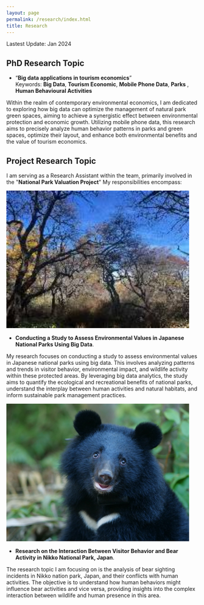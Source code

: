 ```yaml
---
layout: page
permalink: /research/index.html
title: Research
---
```


Lastest Update:  Jan 2024

## PhD Research Topic

- “**Big data applications in tourism economics**”<br>
Keywords:  **Big Data**, **Tourism Economic**, **Mobile Phone Data**, **Parks** , **Human Behavioural Activities**<br>

Within the realm of contemporary environmental economics, I am dedicated to exploring how big data can optimize the management of natural park green spaces, aiming to achieve a synergistic effect between environmental protection and economic growth. Utilizing mobile phone data, this research aims to precisely analyze human behavior patterns in parks and green spaces, optimize their layout, and enhance both environmental benefits and the value of tourism economics. <br>


## Project Research Topic

 I am serving as a Research Assistant within the team, primarily involved in the "**National Park Valuation Project**" My responsibilities encompass:<br>

<img src="/images/nature1.jpg" class="floatpic" width="480" height="360"><br>


-  **Conducting a Study to Assess Environmental Values in Japanese National Parks Using Big Data**.<br>


My research focuses on conducting a study to assess environmental values in Japanese national parks using big data. This involves analyzing patterns and trends in visitor behavior, environmental impact, and wildlife activity within these protected areas. By leveraging big data analytics, the study aims to quantify the ecological and recreational benefits of national parks, understand the interplay between human activities and natural habitats, and inform sustainable park management practices. <br>

 <img src="/images/bear1.jpg" class="floatpic" width="480" height="360"><br>

- **Research on the Interaction Between Visitor Behavior and Bear Activity in Nikko National Park, Japan**.<br>

The research topic I am focusing on is the analysis of bear sighting incidents in Nikko nation park, Japan, and their conflicts with human activities. The objective is to understand how human behaviors might influence bear activities and vice versa, providing insights into the complex interaction between wildlife and human presence in this area.<br>
